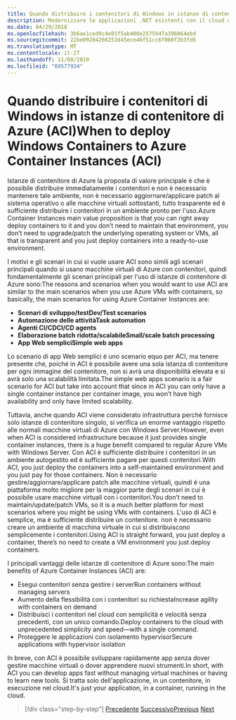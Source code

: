 ```yaml
---
title: Quando distribuire i contenitori di Windows in istanze di contenitore di Azure (ACI)
description: Modernizzare le applicazioni .NET esistenti con il cloud di Azure e i contenitori di Windows | Quando distribuire i contenitori di Windows in istanze di contenitore di Azure (ACI)
ms.date: 04/29/2018
ms.openlocfilehash: 3b6ae1ced9c4e01f5ab400e2575947a396064ebd
ms.sourcegitcommit: 22be09204266253d45ece46f51cc6f080f2b3fd6
ms.translationtype: MT
ms.contentlocale: it-IT
ms.lasthandoff: 11/08/2019
ms.locfileid: "69577934"
---
```

# <a name="when-to-deploy-windows-containers-to-azure-container-instances-aci"></a><span data-ttu-id="bfd4b-103">Quando distribuire i contenitori di Windows in istanze di contenitore di Azure (ACI)</span><span class="sxs-lookup"><span data-stu-id="bfd4b-103">When to deploy Windows Containers to Azure Container Instances (ACI)</span></span>

<span data-ttu-id="bfd4b-104">Istanze di contenitore di Azure la proposta di valore principale è che è possibile distribuire immediatamente i contenitori e non è necessario mantenere tale ambiente, non è necessario aggiornare/applicare patch al sistema operativo o alle macchine virtuali sottostanti, tutto trasparente ed è sufficiente distribuire i contenitori in un ambiente pronto per l'uso.</span><span class="sxs-lookup"><span data-stu-id="bfd4b-104">Azure Container Instances main value proposition is that you can right away deploy containers to it and you don’t need to maintain that environment, you don’t need to upgrade/patch the underlying operating system or VMs, all that is transparent and you just deploy containers into a ready-to-use environment.</span></span>

<span data-ttu-id="bfd4b-105">I motivi e gli scenari in cui si vuole usare ACI sono simili agli scenari principali quando si usano macchine virtuali di Azure con contenitori, quindi fondamentalmente gli scenari principali per l'uso di istanze di contenitore di Azure sono:</span><span class="sxs-lookup"><span data-stu-id="bfd4b-105">The reasons and scenarios when you would want to use ACI are similar to the main scenarios when you use Azure VMs with containers, so basically, the main scenarios for using Azure Container Instances are:</span></span>

- <span data-ttu-id="bfd4b-106">**Scenari di sviluppo/test**</span><span class="sxs-lookup"><span data-stu-id="bfd4b-106">**Dev/Test scenarios**</span></span>
- <span data-ttu-id="bfd4b-107">**Automazione delle attività**</span><span class="sxs-lookup"><span data-stu-id="bfd4b-107">**Task automation**</span></span>
- <span data-ttu-id="bfd4b-108">**Agenti CI/CD**</span><span class="sxs-lookup"><span data-stu-id="bfd4b-108">**CI/CD agents**</span></span>
- <span data-ttu-id="bfd4b-109">**Elaborazione batch ridotta/scalabile**</span><span class="sxs-lookup"><span data-stu-id="bfd4b-109">**Small/scale batch processing**</span></span>
- <span data-ttu-id="bfd4b-110">**App Web semplici**</span><span class="sxs-lookup"><span data-stu-id="bfd4b-110">**Simple web apps**</span></span>

<span data-ttu-id="bfd4b-111">Lo scenario di app Web semplici è uno scenario equo per ACI, ma tenere presente che, poiché in ACI è possibile avere una sola istanza di contenitore per ogni immagine del contenitore, non si avrà una disponibilità elevata e si avrà solo una scalabilità limitata.</span><span class="sxs-lookup"><span data-stu-id="bfd4b-111">The simple web apps scenario is a fair scenario for ACI but take into account that since in ACI you can only have a single container instance per container image, you won’t have high availability and only have limited scalability.</span></span>

<span data-ttu-id="bfd4b-112">Tuttavia, anche quando ACI viene considerato infrastruttura perché fornisce solo istanze di contenitore singolo, si verifica un enorme vantaggio rispetto alle normali macchine virtuali di Azure con Windows Server.</span><span class="sxs-lookup"><span data-stu-id="bfd4b-112">However, even when ACI is considered infrastructure because it just provides single container instances, there is a huge benefit compared to regular Azure VMs with Windows Server.</span></span> <span data-ttu-id="bfd4b-113">Con ACI è sufficiente distribuire i contenitori in un ambiente autogestito ed è sufficiente pagare per questi contenitori.</span><span class="sxs-lookup"><span data-stu-id="bfd4b-113">With ACI, you just deploy the containers into a self-maintained environment and you just pay for those containers.</span></span> <span data-ttu-id="bfd4b-114">Non è necessario gestire/aggiornare/applicare patch alle macchine virtuali, quindi è una piattaforma molto migliore per la maggior parte degli scenari in cui è possibile usare macchine virtuali con i contenitori.</span><span class="sxs-lookup"><span data-stu-id="bfd4b-114">You don’t need to maintain/update/patch VMs, so it is a much better platform for most scenarios where you might be using VMs with containers.</span></span> <span data-ttu-id="bfd4b-115">L'uso di ACI è semplice, ma è sufficiente distribuire un contenitore. non è necessario creare un ambiente di macchina virtuale in cui si distribuiscono semplicemente i contenitori.</span><span class="sxs-lookup"><span data-stu-id="bfd4b-115">Using ACI is straight forward, you just deploy a container, there’s no need to create a VM environment you just deploy containers.</span></span>

<span data-ttu-id="bfd4b-116">I principali vantaggi delle istanze di contenitore di Azure sono:</span><span class="sxs-lookup"><span data-stu-id="bfd4b-116">The main benefits of Azure Container Instances (ACI) are:</span></span>

- <span data-ttu-id="bfd4b-117">Esegui contenitori senza gestire i server</span><span class="sxs-lookup"><span data-stu-id="bfd4b-117">Run containers without managing servers</span></span>
- <span data-ttu-id="bfd4b-118">Aumento della flessibilità con i contenitori su richiesta</span><span class="sxs-lookup"><span data-stu-id="bfd4b-118">Increase agility with containers on demand</span></span>
- <span data-ttu-id="bfd4b-119">Distribuisci i contenitori nel cloud con semplicità e velocità senza precedenti, con un unico comando.</span><span class="sxs-lookup"><span data-stu-id="bfd4b-119">Deploy containers to the cloud with unprecedented simplicity and speed—with a single command.</span></span>
- <span data-ttu-id="bfd4b-120">Proteggere le applicazioni con isolamento hypervisor</span><span class="sxs-lookup"><span data-stu-id="bfd4b-120">Secure applications with hypervisor isolation</span></span>

<span data-ttu-id="bfd4b-121">In breve, con ACI è possibile sviluppare rapidamente app senza dover gestire macchine virtuali o dover apprendere nuovi strumenti.</span><span class="sxs-lookup"><span data-stu-id="bfd4b-121">In short, with ACI you can develop apps fast without managing virtual machines or having to learn new tools.</span></span> <span data-ttu-id="bfd4b-122">Si tratta solo dell'applicazione, in un contenitore, in esecuzione nel cloud.</span><span class="sxs-lookup"><span data-stu-id="bfd4b-122">It's just your application, in a container, running in the cloud.</span></span>

> [!div class="step-by-step"]
> <span data-ttu-id="bfd4b-123">[Precedente](when-to-deploy-windows-containers-to-azure-vms-iaas-cloud.md)
> [Successivo](when-to-deploy-windows-containers-to-azure-container-service-kubernetes.md)</span><span class="sxs-lookup"><span data-stu-id="bfd4b-123">[Previous](when-to-deploy-windows-containers-to-azure-vms-iaas-cloud.md)
[Next](when-to-deploy-windows-containers-to-azure-container-service-kubernetes.md)</span></span>
